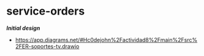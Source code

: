 # service-orders

***Initial design***
 - https://app.diagrams.net/#Hc0dejohn%2Factividad8%2Fmain%2Fsrc%2FER-soportes-tv.drawio
 